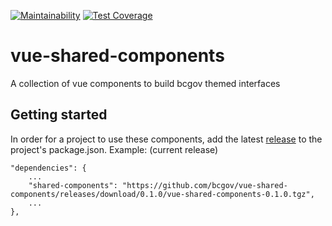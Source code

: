 [![Maintainability](https://api.codeclimate.com/v1/badges/1ba70a859abfdade545b/maintainability)](https://codeclimate.com/github/bcgov/vue-shared-components/maintainability) [![Test Coverage](https://api.codeclimate.com/v1/badges/1ba70a859abfdade545b/test_coverage)](https://codeclimate.com/github/bcgov/vue-shared-components/test_coverage)

# vue-shared-components
A collection of vue components to build bcgov themed interfaces

## Getting started

In order for a project to use these components, add the latest [release](https://github.com/bcgov/vue-shared-components/releases) to the project's package.json. Example: (current release)

```
"dependencies": {
    ...
    "shared-components": "https://github.com/bcgov/vue-shared-components/releases/download/0.1.0/vue-shared-components-0.1.0.tgz",
    ...
},
```
